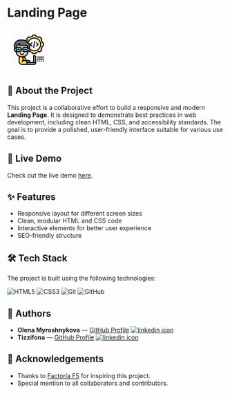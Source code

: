 # Landing Page

<img src="https://raw.githubusercontent.com/tizzifona/Landing-Page/main/images/logo.png" title="logo" alt="logo" width='100px' height='100px' />

## 📖 About the Project

This project is a collaborative effort to build a responsive and modern **Landing Page**. It is designed to demonstrate best practices in web development, including clean HTML, CSS, and accessibility standards. The goal is to provide a polished, user-friendly interface suitable for various use cases.

## 🚀 Live Demo

Check out the live demo [here](https://tizzifona.github.io/Landing-Page/index.html).

## ✨ Features

- Responsive layout for different screen sizes
- Clean, modular HTML and CSS code
- Interactive elements for better user experience
- SEO-friendly structure

## 🛠️ Tech Stack

The project is built using the following technologies:

<img src="https://img.shields.io/badge/HTML5-E34F26?style=for-the-badge&logo=html5&logoColor=white" title="HTML5" alt="HTML5" /> <img src="https://img.shields.io/badge/CSS3-1572B6?style=for-the-badge&logo=css3&logoColor=white" title="CSS3" alt="CSS3" /> <img src="https://img.shields.io/badge/GIT-E44C30?style=for-the-badge&logo=git&logoColor=white" title="Git" alt="Git" /> <img src="https://img.shields.io/badge/GitHub-100000?style=for-the-badge&logo=github&logoColor=white" title="GitHub" alt="GitHub" />


## 👥 Authors

- **Olena Myroshnykova** — [GitHub Profile](https://github.com/OlenaMyroshnykova) <a href='https://www.linkedin.com/in/OlenaMyroshnykova/'><img src="https://i.postimg.cc/3RLmssnH/linkedin-3.png" alt="linkedin icon" width="30" height="30"></a>
- **Tizzifona** — [GitHub Profile](https://github.com/tizzifona) <a href='https://www.linkedin.com/in/nadiia-alaieva/'><img src="https://i.postimg.cc/3RLmssnH/linkedin-3.png" alt="linkedin icon" width="30" height="30"></a>


## 📝 Acknowledgements

- Thanks to [Factoría F5](https://factoriaf5.org/) for inspiring this project.
- Special mention to all collaborators and contributors.

